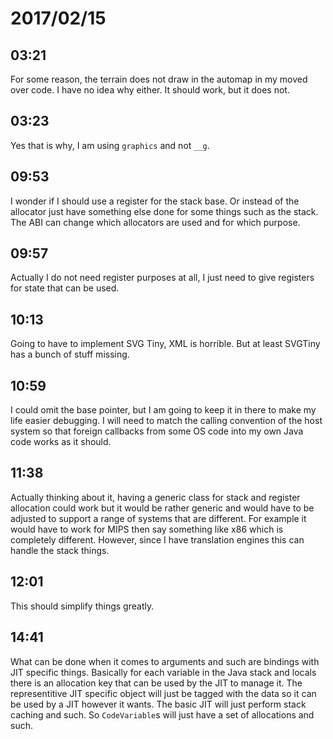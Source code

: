 # 2017/02/15

## 03:21

For some reason, the terrain does not draw in the automap in my moved over
code. I have no idea why either. It should work, but it does not.

## 03:23

Yes that is why, I am using `graphics` and not `__g`.

## 09:53

I wonder if I should use a register for the stack base. Or instead of the
allocator just have something else done for some things such as the stack. The
ABI can change which allocators are used and for which purpose.

## 09:57

Actually I do not need register purposes at all, I just need to give registers
for state that can be used.

## 10:13

Going to have to implement SVG Tiny, XML is horrible. But at least SVGTiny has
a bunch of stuff missing.

## 10:59

I could omit the base pointer, but I am going to keep it in there to make my
life easier debugging. I will need to match the calling convention of the host
system so that foreign callbacks from some OS code into my own Java code works
as it should.

## 11:38

Actually thinking about it, having a generic class for stack and register
allocation could work but it would be rather generic and would have to be
adjusted to support a range of systems that are different. For example it
would have to work for MIPS then say something like x86 which is completely
different. However, since I have translation engines this can handle the stack
things.

## 12:01

This should simplify things greatly.

## 14:41

What can be done when it comes to arguments and such are bindings with JIT
specific things. Basically for each variable in the Java stack and locals
there is an allocation key that can be used by the JIT to manage it. The
representitive JIT specific object will just be tagged with the data so it
can be used by a JIT however it wants. The basic JIT will just perform stack
caching and such. So `CodeVariable`s will just have a set of allocations and
such.
